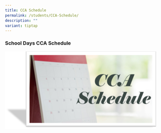 ```yaml
---
title: CCA Schedule
permalink: /students/CCA-Schedule/
description: ""
variant: tiptap
---
```

<h3>School Days CCA Schedule</h3><a class="isomer-image-wrapper" href="/files/Students/2025_CCA_Schedule_and_Deployment_Sem1__final_.pdf"><img style="width:500px;" height="auto" width="100%" src="/images/Students/CCA%20Schedule.png"></a>
<p></p>
<h3></h3>
<p></p>